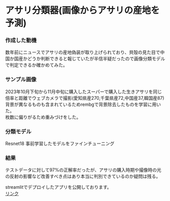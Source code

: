 # アサリ分類器(画像からアサリの産地を予測)
### 作成した動機<br>
数年前にニュースでアサリの産地偽装が取り上げられており、貝殻の見た目で中国か国産かどうか判断できると報じていたが半信半疑だったので画像分類モデルで判定できるか確かめてみた。
### サンプル画像<br>
2023年10月下旬から11月中旬に購入したスーパーで購入した生きアサリを同じ倍率と距離でウェブカメラで撮影(愛知県産270,千葉県産72,中国産37,韓国産87) <br>
背景が異なるものも含まれているためrembgで背景除去したものを学習に用いた。<br>
枚数に偏りがるため重みづけをした。
### 分類モデル<br>
Resnet18 事前学習したモデルをファインチューニング
### 結果<br>
テストデータに対して97%の正解率だったが、アサリの購入時期や撮像時の光の反射の影響など改善すべき点はあり本当に判別できているのか疑問は残る。

streamlitでデプロイしたアプリを公開しております。<br>
[リンク](https://asariclassification-dsewxgnzyjkneosgw6r2h8.streamlit.app/)
